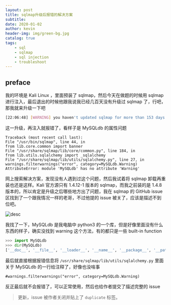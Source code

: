 ```yaml
---
layout: post
title: sqlmap升级后报错的解决方案
subtitle: 
date: 2020-01-02
author: kevin
header-img: img/green-bg.jpg
catalog: true
tags:
    - sql
    - sqlmap
    - sql injection
    - troubleshoot
---
```




## preface



我的环境是 Kali Linux ，里面预装了 sqlmap，然后今天在做题的时候用 sqlmap 进行注入，最后退出的时候他跟我说我已经几百天没有升级过 sqlmap 了，行吧，那我就来升级一下吧

```bash
[22:06:48] [WARNING] you haven't updated sqlmap for more than 153 days!!!
```



这一升级，再注入就报错了，看样子是 MySQLdb 的属性问题

```
Traceback (most recent call last):
File "/usr/bin/sqlmap", line 44, in
from lib.core.common import banner
File "/usr/share/sqlmap/lib/core/common.py", line 184, in
from lib.utils.sqlalchemy import _sqlalchemy
File "/usr/share/sqlmap/lib/utils/sqlalchemy.py", line 27, in
warnings.filterwarnings("error", category=MySQLdb.Warning)
AttributeError: module 'MySQLdb' has no attribute 'Warning'
```



网上搜索解决方案，发现没有人遇到过这个问题，然后我试着将 sqlmap 卸载再重装也还是这样。Kali 官方源只有 1.4.12-1 版本的 sqlmap，而我之前装的是 1.4.8 版本的，所以肯定是升级之后哪些地方出了问题，我在 sqlmap 的 GitHub issue 区找到了一个跟我情况一样的老哥，不过他提的 issue 被关了，应该是描述不到位吧。

![desc](https://i.loli.net/2020/01/03/vbSHeWfX1ml39At.png)

我找了一下，MySQLdb 是我电脑中 python3 的一个库，但是好像里面没有什么东西的样子，确实没找到 warning 这个方法，有的都只是一些 built-in function

```python
>>> import MySQLdb
>>> dir(MySQLdb)
['__doc__', '__file__', '__loader__', '__name__', '__package__', '__path__', '__spec__']
```



最后就直接根据报错信息将 `/usr/share/sqlmap/lib/utils/sqlalchemy.py` 里面关于 MySQLdb 的一行给注释了，好像也没啥事

```
#warnings.filterwarnings("error", category=MySQLdb.Warning)
```



反正最后就不会报错了，可以正常使用，然后也给作者提交了描述完整的 issue 



> 更新，issue 被作者关闭并贴上了 `duplicate` 标签。
